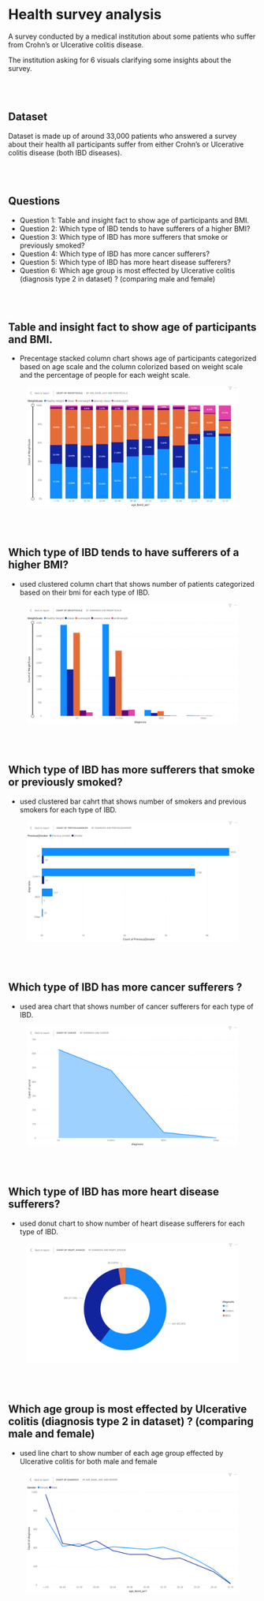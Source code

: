 # Health survey analysis

A survey conducted by a medical institution about some patients who suffer from Crohn’s or Ulcerative colitis disease.
		
The institution asking for 6 visuals clarifying some insights about the survey.

</br>
</br>

## Dataset
Dataset is made up of around 33,000 patients who answered a survey about their health all participants suffer from either Crohn’s or Ulcerative colitis disease (both IBD diseases). 

</br>
</br>

## Questions
- Question 1: Table and insight fact to show age of participants and BMI.
- Question 2: Which type of IBD tends to have sufferers of a higher BMI?
- Question 3: Which type of IBD has more sufferers that smoke or previously smoked?
- Question 4: Which type of IBD has more cancer sufferers?
- Question 5: Which type of IBD has more heart disease sufferers?
- Question 6: Which age group is most effected by Ulcerative colitis        (diagnosis type 2 in dataset) ? (comparing male and female)


</br>
</br>

## Table and insight fact to show age of participants and BMI.

- Precentage stacked column chart shows age of participants categorized based on age scale and the column colorized based on weight scale and the percentage of people for each weight scale.

<p align="center">
  <img src="1.png" width=85%/>
</p>

</br>
</br>

## Which type of IBD tends to have sufferers of a higher BMI?

- used clustered column chart that shows number of patients categorized based on their bmi for each type of IBD.

<p align="center">
  <img src="2.png" width=85%/>
</p>

</br>
</br>

## Which type of IBD has more sufferers that smoke or previously smoked?

- used clustered bar cahrt that shows number of smokers and previous smokers for each type of IBD.

<p align="center">
  <img src="3.png" width=85%/>
</p>

</br>
</br>

## Which type of IBD has more cancer sufferers ?

- used area chart that shows number of cancer sufferers for each type of IBD.

<p align="center">
  <img src="4.png" width=85%/>
</p>

</br>
</br>

## Which type of IBD has more heart disease sufferers?

- used donut chart to show number of heart disease sufferers for each type of IBD.

<p align="center">
  <img src="5.png" width=85%/>
</p>

</br>
</br>

## Which age group is most effected by Ulcerative colitis (diagnosis type 2 in dataset) ? (comparing male and female)

-  used line chart to show number of each age group effected by Ulcerative colitis for both male and female

<p align="center">
  <img src="6.png" width=85%/>
</p>

